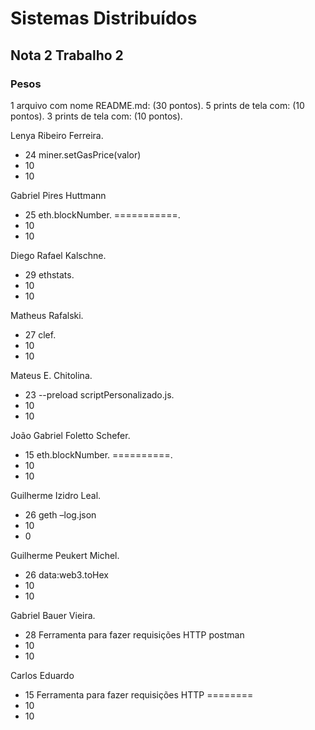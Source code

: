 # Sistemas Distribuídos
## Nota 2 Trabalho 2
### Pesos

1 arquivo com nome README.md: (30 pontos). 
5 prints de tela com: (10 pontos). 
3 prints de tela com: (10 pontos). 

Lenya Ribeiro Ferreira. 
- 24 miner.setGasPrice(valor)  
- 10  
- 10  

 Gabriel Pires Huttmann  
- 25  eth.blockNumber.   ===========. 
- 10  
- 10  

 Diego Rafael Kalschne. 
- 29 ethstats.  
- 10  
- 10  

Matheus Rafalski. 
- 27 clef. 
- 10  
- 10  
   
Mateus E. Chitolina. 
- 23  --preload scriptPersonalizado.js. 
- 10  
- 10  

João Gabriel Foletto Schefer. 
- 15  eth.blockNumber.  ==========. 
- 10  
- 10  

Guilherme Izidro Leal.  
- 26   geth –log.json
- 10 
- 0  
 
Guilherme Peukert Michel. 
- 26   data:web3.toHex
- 10   
- 10   

Gabriel Bauer Vieira.  
- 28   Ferramenta para fazer requisições HTTP postman
- 10   
- 10   

Carlos Eduardo
- 15   Ferramenta para fazer requisições HTTP ========
- 10   
- 10  

















